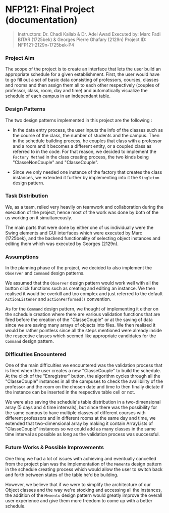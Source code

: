 # NFP121: Final Project (documentation)


> Instructors: Dr. Chadi Kallab & Dr. Adel Awad
> Executed by: Marc Fadi BITAR (1725bek) & Georges Pierre Ghafary (2129n)
> Project ID: NFP121-2129n-1725bek-P4


### Project Aim


The scope of the project is to create an interface that lets the user build an appropriate schedule for a given establishment. First, the user would have to go fill out a set of basic data consisting of professors, courses, classes and rooms and then assign them all to each other respectively (couples of professor, class, room, day and time) and automatically visualize the schedule of each campus in an independant table.


### Design Patterns


The two design patterns implemented in this project are the following :

- In the data entry process, the user inputs the info of the classes such as the course of the class, the number of students and the campus. Then in the schedule building process, he couples that class with a professor and a room and it becomes a different entity, or a coupled class as referred to in the code. For that reason, we decided to implement the `Factory Method` in the class creating process, the two kinds being "ClasseNonCouple" and "ClasseCouple".

- Since we only needed one instance of the factory that creates the class instances, we extended it further by implementing into it the `Singleton` design pattern.


### Task Distribution


We, as a team, relied very heavily on teamwork and collaboration during the execution of the project, hence most of the work was done by both of the us working on it simultaneously.

The main parts that were done by either one of us individually were the Swing elements and GUI interfaces which were executed by Marc (1725bek), and the backend functionality of selecting object instances and editing them which was executed by Georges (2129n).


### Assumptions


In the planning phase of the project, we decided to also implement the `Observer` and `Command` design patterns.

We assumed that the `Observer` design pattern would work well with all the button click functions such as creating and editing an instance. We then realised it would be overkill and too complex and just referred to the default `ActionListener` and `actionPerformed()` convention.

As for the `Command` design pattern, we thought of implementing it either on the schedule creation where there are various validation functions that are fired before the creation of the "ClasseCouple" or at the saving of data since we are saving many arrays of objects into files. We then realised it would be rather pointless since all the steps mentioned were already inside the respective classes which seemed like appropriate candidates for the `Command` design pattern.


### Difficulties Encountered


One of the main difficulties we encountered was the validation process that is fired when the user creates a new "ClasseCouple" to build the schedule. At the click of the "Enregistrer" button, the algorithm cycles through all the "ClasseCouple" instances in all the campuses to check the availibility of the professor and the room on the chosen date and time to then finally dictate if the instance can be inserted in the respective table cell or not.

We were also saving the schedule's table distribution in a two-dimensional array (5 days and 4 time intervals), but since there was the possibility for the same campus to have multiple classes of different courses with different professors and in different rooms at the same day and time, we extended that two-dimensional array by making it contain ArrayLists of "ClasseCouple" instances so we could add as many classes in the same time interval as possible as long as the validation process was successful.


### Future Works & Possible Improvements


One thing we had a lot of issues with achieving and eventually cancelled from the project plan was the implementation of the `Memento` design pattern in the schedule creating process which would allow the user to switch back and forth between states of the table he'd be building.

However, we believe that if we were to simplify the architecture of our Object classes and the way we're stocking and accessing all the instances, the addition of the `Memento` design pattern would greatly improve the overall user experience and give them more freedom to come up with a better schedule.

